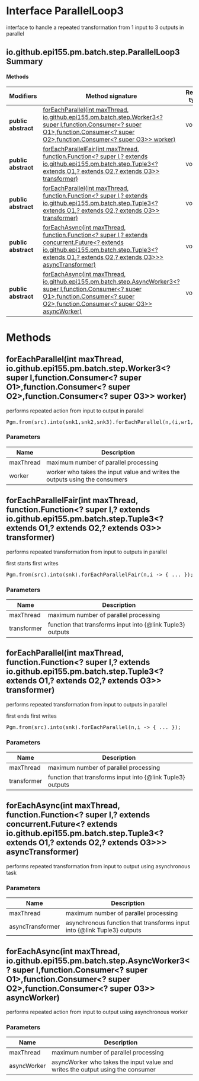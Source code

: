 Interface ParallelLoop3
=======================
interface to handle a repeated transformation from 1 input to 3 outputs in parallel

io.github.epi155.pm.batch.step.ParallelLoop3 Summary
-------
#### Methods
| Modifiers           | Method signature                                                                                                                                                                                                                                                                                                                                                                   | Return type |
| ------------------- | ---------------------------------------------------------------------------------------------------------------------------------------------------------------------------------------------------------------------------------------------------------------------------------------------------------------------------------------------------------------------------------- | ----------- |
| **public abstract** | [forEachParallel(int maxThread, io.github.epi155.pm.batch.step.Worker3<? super I,function.Consumer<? super O1>,function.Consumer<? super O2>,function.Consumer<? super O3>> worker)](#foreachparallelint-maxthread-iogithubepi155pmbatchstepworker3?-super-i-functionconsumer?-super-o1-functionconsumer?-super-o2-functionconsumer?-super-o3-worker)                              | void        |
| **public abstract** | [forEachParallelFair(int maxThread, function.Function<? super I,? extends io.github.epi155.pm.batch.step.Tuple3<? extends O1,? extends O2,? extends O3>> transformer)](#foreachparallelfairint-maxthread-functionfunction?-super-i-?-extends-iogithubepi155pmbatchsteptuple3?-extends-o1-?-extends-o2-?-extends-o3-transformer)                                                    | void        |
| **public abstract** | [forEachParallel(int maxThread, function.Function<? super I,? extends io.github.epi155.pm.batch.step.Tuple3<? extends O1,? extends O2,? extends O3>> transformer)](#foreachparallelint-maxthread-functionfunction?-super-i-?-extends-iogithubepi155pmbatchsteptuple3?-extends-o1-?-extends-o2-?-extends-o3-transformer)                                                            | void        |
| **public abstract** | [forEachAsync(int maxThread, function.Function<? super I,? extends concurrent.Future<? extends io.github.epi155.pm.batch.step.Tuple3<? extends O1,? extends O2,? extends O3>>> asyncTransformer)](#foreachasyncint-maxthread-functionfunction?-super-i-?-extends-concurrentfuture?-extends-iogithubepi155pmbatchsteptuple3?-extends-o1-?-extends-o2-?-extends-o3-asynctransformer) | void        |
| **public abstract** | [forEachAsync(int maxThread, io.github.epi155.pm.batch.step.AsyncWorker3<? super I,function.Consumer<? super O1>,function.Consumer<? super O2>,function.Consumer<? super O3>> asyncWorker)](#foreachasyncint-maxthread-iogithubepi155pmbatchstepasyncworker3?-super-i-functionconsumer?-super-o1-functionconsumer?-super-o2-functionconsumer?-super-o3-asyncworker)                | void        |

Methods
=======
forEachParallel(int maxThread, io.github.epi155.pm.batch.step.Worker3<? super I,function.Consumer<? super O1>,function.Consumer<? super O2>,function.Consumer<? super O3>> worker)
----------------------------------------------------------------------------------------------------------------------------------------------------------------------------------
performs repeated action from input to output in parallel
 <pre>Pgm.from(src).into(snk1,snk2,snk3).forEachParallel(n,(i,wr1,wr2,wr3) -> { ... });</pre>

### Parameters

| Name      | Description                                                                 |
| --------- | --------------------------------------------------------------------------- |
| maxThread | maximum number of parallel processing                                       |
| worker    | worker who takes the input value and writes the outputs using the consumers |


forEachParallelFair(int maxThread, function.Function<? super I,? extends io.github.epi155.pm.batch.step.Tuple3<? extends O1,? extends O2,? extends O3>> transformer)
--------------------------------------------------------------------------------------------------------------------------------------------------------------------
performs repeated transformation from input to outputs in parallel
 <p>first starts first writes
 <pre>Pgm.from(src).into(snk).forEachParallelFair(n,i -> { ... });</pre>

### Parameters

| Name        | Description                                                  |
| ----------- | ------------------------------------------------------------ |
| maxThread   | maximum number of parallel processing                        |
| transformer | function that transforms input into  {@link Tuple3}  outputs |


forEachParallel(int maxThread, function.Function<? super I,? extends io.github.epi155.pm.batch.step.Tuple3<? extends O1,? extends O2,? extends O3>> transformer)
----------------------------------------------------------------------------------------------------------------------------------------------------------------
performs repeated transformation from input to outputs in parallel
 <p>first ends first writes
 <pre>Pgm.from(src).into(snk).forEachParallel(n,i -> { ... });</pre>

### Parameters

| Name        | Description                                                  |
| ----------- | ------------------------------------------------------------ |
| maxThread   | maximum number of parallel processing                        |
| transformer | function that transforms input into  {@link Tuple3}  outputs |


forEachAsync(int maxThread, function.Function<? super I,? extends concurrent.Future<? extends io.github.epi155.pm.batch.step.Tuple3<? extends O1,? extends O2,? extends O3>>> asyncTransformer)
-----------------------------------------------------------------------------------------------------------------------------------------------------------------------------------------------
performs repeated transformation from input to output using asynchronous task

### Parameters

| Name             | Description                                                               |
| ---------------- | ------------------------------------------------------------------------- |
| maxThread        | maximum number of parallel processing                                     |
| asyncTransformer | asynchronous function that transforms input into  {@link Tuple3}  outputs |


forEachAsync(int maxThread, io.github.epi155.pm.batch.step.AsyncWorker3<? super I,function.Consumer<? super O1>,function.Consumer<? super O2>,function.Consumer<? super O3>> asyncWorker)
-----------------------------------------------------------------------------------------------------------------------------------------------------------------------------------------
performs repeated action from input to output using asynchronous worker

### Parameters

| Name        | Description                                                                    |
| ----------- | ------------------------------------------------------------------------------ |
| maxThread   | maximum number of parallel processing                                          |
| asyncWorker | asyncWorker who takes the input value and writes the output using the consumer |


